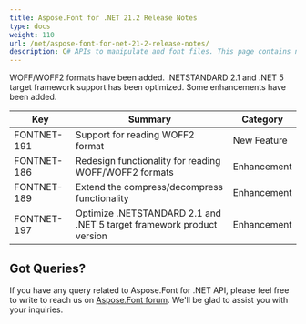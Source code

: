 ```yaml
---
title: Aspose.Font for .NET 21.2 Release Notes
type: docs
weight: 110
url: /net/aspose-font-for-net-21-2-release-notes/
description: C# APIs to manipulate and font files. This page contains new Aspose.Font for .NET features, enhancement, and bug fixes in 2023, version 21.2.
---
```



WOFF/WOFF2 formats have been added. .NETSTANDARD 2.1 and .NET 5 target framework support has been optimized. Some enhancements have been added.


| Key | Summary | Category |
|---|---|---|
| FONTNET-191 | Support for reading WOFF2 format | New Feature |
| FONTNET-186 | Redesign functionality for reading WOFF/WOFF2 formats | Enhancement |
| FONTNET-189 | Extend the compress/decompress functionality | Enhancement |
| FONTNET-197 | Optimize .NETSTANDARD 2.1 and .NET 5 target framework product version | Enhancement |


## Got Queries?
If you have any query related to Aspose.Font for .NET API, please feel free to write to reach us on [Aspose.Font forum](https://forum.aspose.com/c/font/). We'll be glad to assist you with your inquiries.
